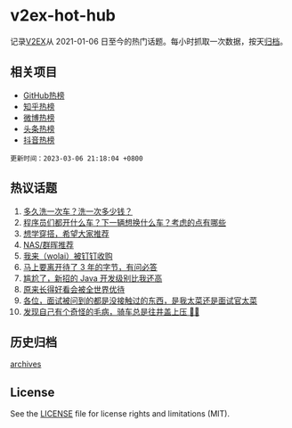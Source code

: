 # v2ex-hot-hub

 记录[V2EX](https://www.v2ex.com/)从 2021-01-06 日至今的热门话题。每小时抓取一次数据，按天[归档](archives)。
 
 ## 相关项目

- [GitHub热榜](https://github.com/lonnyzhang423/github-hot-hub)
- [知乎热榜](https://github.com/lonnyzhang423/zhihu-hot-hub)
- [微博热榜](https://github.com/lonnyzhang423/weibo-hot-hub)
- [头条热榜](https://github.com/lonnyzhang423/toutiao-hot-hub)
- [抖音热榜](https://github.com/lonnyzhang423/douyin-hot-hub)


 `更新时间：2023-03-06 21:18:04 +0800`

## 热议话题

1. [多久洗一次车？洗一次多少钱？](https://www.v2ex.com/t/921467)
1. [程序员们都开什么车？下一辆想换什么车？考虑的点有哪些](https://www.v2ex.com/t/921449)
1. [想学穿搭，希望大家推荐](https://www.v2ex.com/t/921432)
1. [NAS/群晖推荐](https://www.v2ex.com/t/921502)
1. [我来（wolai）被钉钉收购](https://www.v2ex.com/t/921489)
1. [马上要离开待了 3 年的字节，有问必答](https://www.v2ex.com/t/921664)
1. [尴尬了，新招的 Java 开发级别比我还高](https://www.v2ex.com/t/921478)
1. [原来长得好看会被全世界优待](https://www.v2ex.com/t/921565)
1. [各位，面试被问到的都是没接触过的东西，是我太菜还是面试官太菜](https://www.v2ex.com/t/921448)
1. [发现自己有个奇怪的毛病，骑车总是往井盖上压 😵‍💫](https://www.v2ex.com/t/921540)

## 历史归档

[archives](archives)

## License

See the [LICENSE](LICENSE) file for license rights and limitations (MIT).
